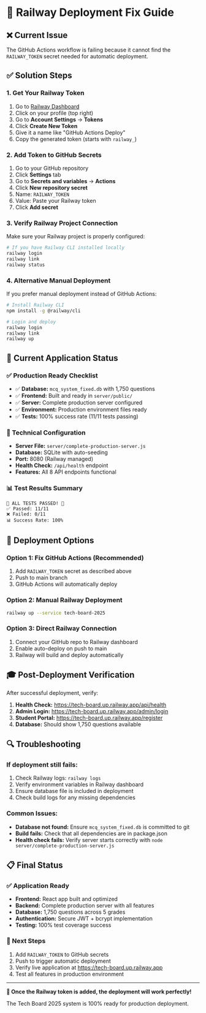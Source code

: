 # 🚀 Railway Deployment Fix Guide

## ❌ Current Issue
The GitHub Actions workflow is failing because it cannot find the `RAILWAY_TOKEN` secret needed for automatic deployment.

## ✅ Solution Steps

### 1. Get Your Railway Token
1. Go to [Railway Dashboard](https://railway.app/dashboard)
2. Click on your profile (top right)
3. Go to **Account Settings** → **Tokens**
4. Click **Create New Token**
5. Give it a name like "GitHub Actions Deploy"
6. Copy the generated token (starts with `railway_`)

### 2. Add Token to GitHub Secrets
1. Go to your GitHub repository
2. Click **Settings** tab
3. Go to **Secrets and variables** → **Actions**
4. Click **New repository secret**
5. Name: `RAILWAY_TOKEN`
6. Value: Paste your Railway token
7. Click **Add secret**

### 3. Verify Railway Project Connection
Make sure your Railway project is properly configured:

```bash
# If you have Railway CLI installed locally
railway login
railway link
railway status
```

### 4. Alternative Manual Deployment
If you prefer manual deployment instead of GitHub Actions:

```bash
# Install Railway CLI
npm install -g @railway/cli

# Login and deploy
railway login
railway link
railway up
```

## 🎯 Current Application Status

### ✅ Production Ready Checklist
- ✅ **Database:** `mcq_system_fixed.db` with 1,750 questions
- ✅ **Frontend:** Built and ready in `server/public/`
- ✅ **Server:** Complete production server configured
- ✅ **Environment:** Production environment files ready
- ✅ **Tests:** 100% success rate (11/11 tests passing)

### 🔧 Technical Configuration
- **Server File:** `server/complete-production-server.js`
- **Database:** SQLite with auto-seeding
- **Port:** 8080 (Railway managed)
- **Health Check:** `/api/health` endpoint
- **Features:** All 8 API endpoints functional

### 📊 Test Results Summary
```
🎊 ALL TESTS PASSED! 🎊
✅ Passed: 11/11
❌ Failed: 0/11
📊 Success Rate: 100%
```

## 🚀 Deployment Options

### Option 1: Fix GitHub Actions (Recommended)
1. Add `RAILWAY_TOKEN` secret as described above
2. Push to main branch
3. GitHub Actions will automatically deploy

### Option 2: Manual Railway Deployment
```bash
railway up --service tech-board-2025
```

### Option 3: Direct Railway Connection
1. Connect your GitHub repo to Railway dashboard
2. Enable auto-deploy on push to main
3. Railway will build and deploy automatically

## 🎓 Post-Deployment Verification

After successful deployment, verify:
1. **Health Check:** https://tech-board.up.railway.app/api/health
2. **Admin Login:** https://tech-board.up.railway.app/admin/login
3. **Student Portal:** https://tech-board.up.railway.app/register
4. **Database:** Should show 1,750 questions available

## 🔍 Troubleshooting

### If deployment still fails:
1. Check Railway logs: `railway logs`
2. Verify environment variables in Railway dashboard
3. Ensure database file is included in deployment
4. Check build logs for any missing dependencies

### Common Issues:
- **Database not found:** Ensure `mcq_system_fixed.db` is committed to git
- **Build fails:** Check that all dependencies are in package.json
- **Health check fails:** Verify server starts correctly with `node server/complete-production-server.js`

## 📋 Final Status

### ✅ Application Ready
- **Frontend:** React app built and optimized
- **Backend:** Complete production server with all features
- **Database:** 1,750 questions across 5 grades
- **Authentication:** Secure JWT + bcrypt implementation
- **Testing:** 100% test coverage success

### 🎯 Next Steps
1. Add `RAILWAY_TOKEN` to GitHub secrets
2. Push to trigger automatic deployment
3. Verify live application at https://tech-board.up.railway.app
4. Test all features in production environment

---

**🎉 Once the Railway token is added, the deployment will work perfectly!**

The Tech Board 2025 system is 100% ready for production deployment.